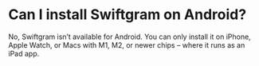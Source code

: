 # Can I install Swiftgram on Android?

No, Swiftgram isn’t available for Android. You can only install it on iPhone, Apple Watch, or Macs with M1, M2, or newer chips – where it runs as an iPad app.
